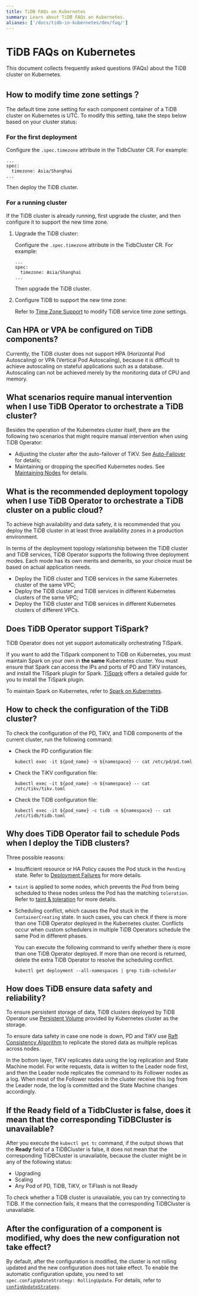 ```yaml
---
title: TiDB FAQs on Kubernetes
summary: Learn about TiDB FAQs on Kubernetes.
aliases: ['/docs/tidb-in-kubernetes/dev/faq/']
---
```


# TiDB FAQs on Kubernetes

This document collects frequently asked questions (FAQs) about the TiDB cluster on Kubernetes.

## How to modify time zone settings？

The default time zone setting for each component container of a TiDB cluster on Kubernetes is UTC. To modify this setting, take the steps below based on your cluster status:

### For the first deployment

Configure the `.spec.timezone` attribute in the TidbCluster CR. For example:

```shell
...
spec:
  timezone: Asia/Shanghai
...
```

Then deploy the TiDB cluster.

### For a running cluster

If the TiDB cluster is already running, first upgrade the cluster, and then configure it to support the new time zone.

1. Upgrade the TiDB cluster:

    Configure the `.spec.timezone` attribute in the TidbCluster CR. For example:

    ```shell
    ...
    spec:
      timezone: Asia/Shanghai
    ...
    ```

    Then upgrade the TiDB cluster.

2. Configure TiDB to support the new time zone:

    Refer to [Time Zone Support](https://docs.pingcap.com/tidb/stable/configure-time-zone) to modify TiDB service time zone settings.

## Can HPA or VPA be configured on TiDB components?

Currently, the TiDB cluster does not support HPA (Horizontal Pod Autoscaling) or VPA (Vertical Pod Autoscaling), because it is difficult to achieve autoscaling on stateful applications such as a database. Autoscaling can not be achieved merely by the monitoring data of CPU and memory.

## What scenarios require manual intervention when I use TiDB Operator to orchestrate a TiDB cluster?

Besides the operation of the Kubernetes cluster itself, there are the following two scenarios that might require manual intervention when using TiDB Operator:

* Adjusting the cluster after the auto-failover of TiKV. See [Auto-Failover](use-auto-failover.md) for details;
* Maintaining or dropping the specified Kubernetes nodes. See [Maintaining Nodes](maintain-a-kubernetes-node.md) for details.

## What is the recommended deployment topology when I use TiDB Operator to orchestrate a TiDB cluster on a public cloud?

To achieve high availability and data safety, it is recommended that you deploy the TiDB cluster in at least three availability zones in a production environment.

In terms of the deployment topology relationship between the TiDB cluster and TiDB services, TiDB Operator supports the following three deployment modes. Each mode has its own merits and demerits, so your choice must be based on actual application needs.

* Deploy the TiDB cluster and TiDB services in the same Kubernetes cluster of the same VPC;
* Deploy the TiDB cluster and TiDB services in different Kubernetes clusters of the same VPC;
* Deploy the TiDB cluster and TiDB services in different Kubernetes clusters of different VPCs.

## Does TiDB Operator support TiSpark?

TiDB Operator does not yet support automatically orchestrating TiSpark.

If you want to add the TiSpark component to TiDB on Kubernetes, you must maintain Spark on your own in **the same** Kubernetes cluster. You must ensure that Spark can access the IPs and ports of PD and TiKV instances, and install the TiSpark plugin for Spark. [TiSpark](https://docs.pingcap.com/tidb/stable/tispark-overview) offers a detailed guide for you to install the TiSpark plugin.

To maintain Spark on Kubernetes, refer to [Spark on Kubernetes](http://spark.apache.org/docs/latest/running-on-kubernetes.html).

## How to check the configuration of the TiDB cluster?

To check the configuration of the PD, TiKV, and TiDB components of the current cluster, run the following command:

* Check the PD configuration file:

    
    ```shell
    kubectl exec -it ${pod_name} -n ${namespace} -- cat /etc/pd/pd.toml
    ```

* Check the TiKV configuration file:

    
    ```shell
    kubectl exec -it ${pod_name} -n ${namespace} -- cat /etc/tikv/tikv.toml
    ```

* Check the TiDB configuration file:

    
    ```shell
    kubectl exec -it ${pod_name} -c tidb -n ${namespace} -- cat /etc/tidb/tidb.toml
    ```

## Why does TiDB Operator fail to schedule Pods when I deploy the TiDB clusters?

Three possible reasons:

* Insufficient resource or HA Policy causes the Pod stuck in the `Pending` state. Refer to [Deployment Failures](deploy-failures.md#the-pod-is-in-the-pending-state) for more details.

* `taint` is applied to some nodes, which prevents the Pod from being scheduled to these nodes unless the Pod has the matching `toleration`. Refer to [taint & toleration](https://kubernetes.io/docs/concepts/configuration/taint-and-toleration/) for more details.

* Scheduling conflict, which causes the Pod stuck in the `ContainerCreating` state. In such cases, you can check if there is more than one TiDB Operator deployed in the Kubernetes cluster. Conflicts occur when custom schedulers in multiple TiDB Operators schedule the same Pod in different phases.

    You can execute the following command to verify whether there is more than one TiDB Operator deployed. If more than one record is returned, delete the extra TiDB Operator to resolve the scheduling conflict.

    
    ```shell
    kubectl get deployment --all-namespaces | grep tidb-scheduler
    ```

## How does TiDB ensure data safety and reliability?

To ensure persistent storage of data, TiDB clusters deployed by TiDB Operator use [Persistent Volume](https://kubernetes.io/docs/concepts/storage/persistent-volumes/) provided by Kubernetes cluster as the storage.

To ensure data safety in case one node is down, PD and TiKV use [Raft Consistency Algorithm](https://raft.github.io/) to replicate the stored data as multiple replicas across nodes.

In the bottom layer, TiKV replicates data using the log replication and State Machine model. For write requests, data is written to the Leader node first, and then the Leader node replicates the command to its Follower nodes as a log. When most of the Follower nodes in the cluster receive this log from the Leader node, the log is committed and the State Machine changes accordingly.

## If the Ready field of a TidbCluster is false, does it mean that the corresponding TiDBCluster is unavailable?

After you execute the `kubectl get tc` command, if the output shows that the **Ready** field of a TiDBCluster is false, it does not mean that the corresponding TiDBCluster is unavailable, because the cluster might be in any of the following status:

* Upgrading
* Scaling
* Any Pod of PD, TiDB, TiKV, or TiFlash is not Ready

To check whether a TiDB cluster is unavailable, you can try connecting to TiDB. If the connection fails, it means that the corresponding TiDBCluster is unavailable.

## After the configuration of a component is modified, why does the new configuration not take effect?

By default, after the configuration is modified, the cluster is not rolling updated and the new configuration does not take effect. To enable the automatic configuration update, you need to set `spec.configUpdateStrategy: RollingUpdate`. For details, refer to [`configUpdateStrategy`](configure-a-tidb-cluster.md#configupdatestrategy).
